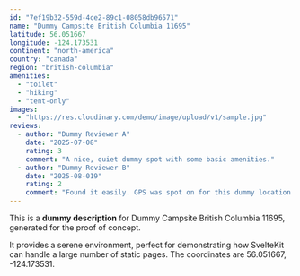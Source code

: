 ```yaml
---
id: "7ef19b32-559d-4ce2-89c1-08058db96571"
name: "Dummy Campsite British Columbia 11695"
latitude: 56.051667
longitude: -124.173531
continent: "north-america"
country: "canada"
region: "british-columbia"
amenities:
  - "toilet"
  - "hiking"
  - "tent-only"
images:
  - "https://res.cloudinary.com/demo/image/upload/v1/sample.jpg"
reviews:
  - author: "Dummy Reviewer A"
    date: "2025-07-08"
    rating: 3
    comment: "A nice, quiet dummy spot with some basic amenities."
  - author: "Dummy Reviewer B"
    date: "2025-08-019"
    rating: 2
    comment: "Found it easily. GPS was spot on for this dummy location."
---
```


This is a **dummy description** for Dummy Campsite British Columbia 11695, generated for the proof of concept.

It provides a serene environment, perfect for demonstrating how SvelteKit can handle a large number of static pages. The coordinates are 56.051667, -124.173531.
